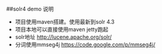 ##solr4 demo  说明

- 项目使用maven搭建。使用最新到solr 4.3
- 项目本地可以直接使用maven jetty跑起
- solr地址 http://lucene.apache.org/solr/
- 分词使用mmseg4j https://code.google.com/p/mmseg4j/

